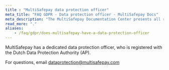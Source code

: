 ```yaml
---
title : "MultiSafepay data protection officer"
meta_title: "FAQ GDPR - Data protection officer - MultiSafepay Docs"
meta_description: "The MultiSafepay Documentation Center presents all relevant information about our Plugins and API. You can also find support pages for payment methods, tools and general questions as well as the contact details of our Support and Integration Teams."
read_more: "."
aliases:
    - /faq/gdpr/does-multisafepay-have-a-data-protection-officer
---
```


MultiSafepay has a dedicated data protection officer, who is registered with the Dutch Data Protection Authority (AP). 

For questions, email <dataprotection@multisafepay.com>
